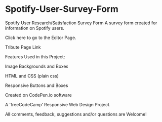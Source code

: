 # Spotify-User-Survey-Form

Spotify User Research/Satisfaction Survey Form
A survey form created for information on Spotify users.

Click here to go to the Editor Page.

Tribute Page Link

Features Used in this Project:

Image Backgrounds and Boxes

HTML and CSS (plain css)

Responsive Buttons and Boxes

Created on CodePen.io software

A 'freeCodeCamp' Responsive Web Design Project.

All comments, feedback, suggestions and/or questions are Welcome!
